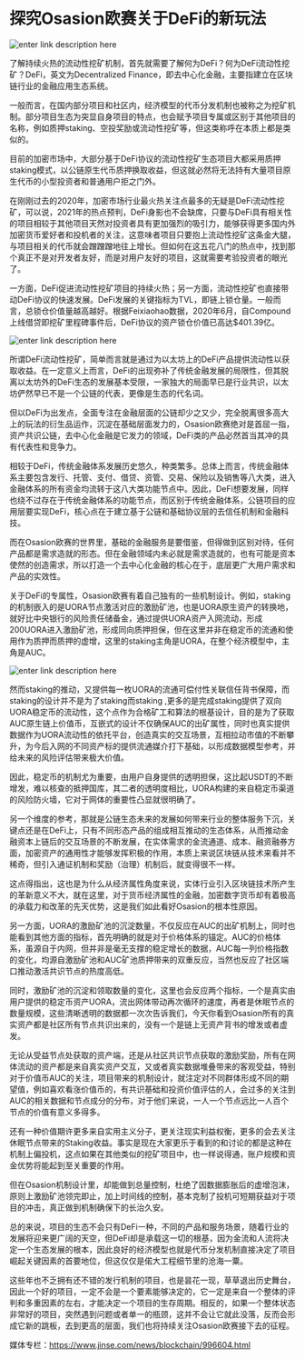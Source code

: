 # **********探究Osasion欧赛关于DeFi的新玩法**********
![enter link description here](https://github.com/AUC-IO/AUC--publicity/blob/main/%E5%9B%BE%E7%89%87/%E6%96%87%E7%AB%A0%E6%8F%92%E5%9B%BE/0222-%E5%B0%81%E9%9D%A2%E5%9B%BE.jpg)

了解持续火热的流动性挖矿机制，首先就需要了解何为DeFi？何为DeFi流动性挖矿？DeFi，英文为Decentralized Finance，即去中心化金融，主要指建立在区块链行业的金融应用生态系统。

一般而言，在国内部分项目和社区内，经济模型的代币分发机制也被称之为挖矿机制。部分项目生态为突显自身项目的特点，也会赋予项目专属或区别于其他项目的名称，例如质押staking、空投奖励或流动性挖矿等，但这类称呼在本质上都是类似的。

目前的加密市场中，大部分基于DeFi协议的流动性挖矿生态项目大都采用质押staking模式，以公链原生代币质押换取收益，但这就必然将无法持有大量项目原生代币的小型投资者和普通用户拒之门外。

在刚刚过去的2020年，加密市场行业最火热关注点最多的无疑是DeFi流动性挖矿，可以说，2021年的热点预判，DeFi身影也不会缺席，只要与DeFi具有相关性的项目相较于其他项目天然对投资者具有更加强烈的吸引力，能够获得更多国内外加密货币爱好者和投机者的关注，这意味者项目只要抱上流动性挖矿这条金大腿，与项目相关的代币就会蹭蹭蹭地往上增长。但如何在这五花八门的热点中，找到那个真正不是对开发者友好，而是对用户友好的项目，这就需要考验投资者的眼光了。

一方面，DeFi促进流动性挖矿项目的持续火热；另一方面，流动性挖矿也直接带动DeFi协议的快速发展。DeFi发展的关键指标为TVL，即链上锁仓量。一般而言，总锁仓价值量越高越好。根据Feixiaohao数据，2020年6月，自Compound上线借贷即挖矿里程碑事件后，DeFi协议的资产锁仓价值已高达$401.39亿。

![enter link description here](https://github.com/AUC-IO/AUC--publicity/blob/main/%E5%9B%BE%E7%89%87/%E6%96%87%E7%AB%A0%E6%8F%92%E5%9B%BE/0222-1.png)

所谓DeFi流动性挖矿，简单而言就是通过为以太坊上的DeFi产品提供流动性以获取收益。在一定意义上而言，DeFi的出现弥补了传统金融发展的局限性，但其脱离以太坊外的DeFi生态的发展基本受限，一家独大的局面早已是行业共识，以太坊俨然早已不是一个公链的代表，更像是生态的代名词。

但以DeFi为出发点，全面专注在金融层面的公链却少之又少，完全脱离很多高大上的玩法的衍生品运作，沉淀在基础层面发力的，Osasion欧赛绝对是首屈一指，资产共识公链，去中心化金融是它发力的领域，DeFi类的产品必然首当其冲的具有代表性和竞争力。

相较于DeFi，传统金融体系发展历史悠久，种类繁多。总体上而言，传统金融体系主要包含发行、托管、支付、借贷、资管、交易、保险以及销售等八大类，进入金融体系的所有资金均流转于这八大类功能节点中。因此，DeFi想要发展，同样也绕不过存在于传统金融体系的功能节点，而区别于传统金融体系，公链项目的应用层要实现DeFi，核心点在于建立基于公链和基础协议层的去信任机制和金融科技。

而在Osasion欧赛的世界里，基础的金融服务是要借鉴，但得做到区别对待，任何产品都是需求造就的形态。但在金融领域内未必就是需求造就的，也有可能是资本使然的创造需求，所以打造一个去中心化金融的核心在于，底层更广大用户需求和产品的实效性。

关于DeFi的专属性，Osasion欧赛有着自己独有的一些机制设计。例如，staking的机制嵌入的是UORA节点激活对应的激励矿池，也是UORA原生资产的转换地，就好比中央银行的风险责任储备金，通过提供UORA资产入网流动，形成200UORA进入激励矿池，形成同向质押担保，但在这里并非在稳定币的流通和使用作为质押而质押的虚增，这里的staking主角是UORA，在整个经济模型中，主角是AUC。

![enter link description here](https://github.com/AUC-IO/AUC--publicity/blob/main/%E5%9B%BE%E7%89%87/%E6%96%87%E7%AB%A0%E6%8F%92%E5%9B%BE/0222-2.png)

然而staking的推动，又提供每一枚UORA的流通可偿付性关联信任背书保障，而staking的设计并不是为了staking而staking ,更多的是完成staking提供了双向UORA稳定币的流动性，这个点作为合格矿工和算法的根基设计，目的是为了获取AUC原生链上价值币，互嵌式的设计不仅确保AUC的出矿属性，同时也真实提供数据作为UORA流动性的依托平台，创造真实的交互场景，互相拉动市值的不断攀升，为今后入网的不同资产标的提供流通媒介打下基础，以形成数据模型参考，并给未来的风险评估带来极大价值。

因此，稳定币的机制尤为重要，由用户自身提供的透明担保，这比起USDT的不断增发，难以核查的抵押国库，其二者的透明度相比，UORA构建的来自稳定币渠道的风险防火墙，它对于网体的重要性凸显就很明确了。

另一个维度的参考，那就是公链生态未来的发展如何带来行业的整体服务下沉，关键点还是在DeFi上，只有不同形态产品的组成相互推动的生态体系，从而推动金融资本上链后的交互场景的不断发展，在实体需求的金流通道、成本、融资融券方面，加密资产的通用性才能够发挥积极的作用，本质上来说区块链从技术来看并不稀奇，但引入通证机制和奖励（治理）机制后，就变得很不一样。

这点得指出，这也是为什么从经济属性角度来说，实体行业引入区块链技术所产生的革新意义不大，就在这里，对于货币经济属性的金融，加密数字货币却有着极高的承载力和改革的先天优势，这是我们如此看好Osasion的根本性原因。

另一方面，UORA的激励矿池的沉淀数量，不仅反应在AUC的出矿机制上，同时也能看到其他方面的指标，首先明确的就是对于价格体系的锚定。AUC的价格体系，虽源自于内网，但并非是毫无支撑的稳定增长的数据，AUC每一列价格指数的变化，均源自激励矿池和AUC矿池质押带来的双重反应，当然也反应了社区端口推动激活共识节点的热度高低。

同时，激励矿池的沉淀和领取数量的变化，这里也会反应两个指标，一个是真实由用户提供的稳定币资产UORA，流出网体带动再次循环的速度，再者是休眠节点的数量规模，这些清晰透明的数据都一次次告诉我们，今天你看到Osasion所有的真实资产都是社区所有节点共识出来的，没有一个是链上无资产背书的增发或者虚发。

无论从受益节点处获取的资产端，还是从社区共识节点获取的激励奖励，所有在网体流动的资产都是来自真实资产交互，又或者真实数据堆叠带来的客观受益，特别对于价值币AUC的关注，项目带来的机制设计，就注定对不同群体形成不同的期望值，例如喜欢看涨价值币的，有共识基础和投资价值评估的人，会过多的关注到AUC的相关数据和节点成分的分布，对于他们来说，一人一个节点远比一人百个节点的价值有意义多得多。

还有一种价值期许更多来自实用主义分子，更关注现实利益权衡，更多的会去关注休眠节点带来的Staking收益。事实是现在大家更乐于看到的和讨论的都是这种在机制上偏投机，这点如果在其他类似的挖矿项目中，也一样说得通，账户规模和资金优势将能起到至关重要的作用。

但在Osasion机制设计里，却能做到总量控制，杜绝了因数据膨胀后的虚增泡沫，原则上激励矿池领完即止，加上时间线的控制，基本克制了投机可短期获益对于项目的冲击，真正做到机制确保下的长治久安。

总的来说，项目的生态不会只有DeFi一种，不同的产品和服务场景，随着行业的发展将迎来更广阔的天空，但DeFi却是承载这一切的根基，因为金流和人流将决定一个生态发展的根本，因此良好的经济模型也就是代币分发机制直接决定了项目崛起关键因素的首要地位，但这仅仅是偌大工程细节里的沧海一粟。

这些年也不乏拥有还不错的发行机制的项目，也是昙花一现，草草退出历史舞台，因此一个好的项目，一定不会是一个要素能够决定的，它一定是来自一个整体的评判和多重因素的左右，才能决定一个项目的生存周期。相反的，如果一个整体状态非常好的项目，突然遇到问题或者单一的瓶颈，这并不会让它就此没落，反而会形成它新的跳板，去到更高的层面，我们也将持续关注Osasion欧赛接下去的征程。

媒体专栏：https://www.jinse.com/news/blockchain/996604.html

